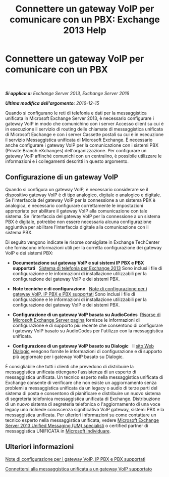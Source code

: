 ﻿---
title: 'Connettere un gateway VoIP per comunicare con un PBX: Exchange 2013 Help'
TOCTitle: Connettere un gateway VoIP per comunicare con un PBX
ms:assetid: 76bcdc54-3ec2-408a-bdbe-37826580dd62
ms:mtpsurl: https://technet.microsoft.com/it-it/library/Aa998872(v=EXCHG.150)
ms:contentKeyID: 50555611
ms.date: 05/22/2018
mtps_version: v=EXCHG.150
ms.translationtype: MT
---

# Connettere un gateway VoIP per comunicare con un PBX

 

_**Si applica a:** Exchange Server 2013, Exchange Server 2016_

_**Ultima modifica dell'argomento:** 2016-12-15_

Quando si configurano le reti di telefonia e dati per la messaggistica unificata in Microsoft Exchange Server 2013, è necessario configurare i gateway VoIP in modo che comunichino con i server Accesso client su cui è in esecuzione il servizio di routing delle chiamate di messaggistica unificata di Microsoft Exchange e con i server Cassette postali su cui è in esecuzione il servizio Messaggistica unificata di Microsoft Exchange. È necessario anche configurare i gateway VoIP per la comunicazione con i sistemi PBX (Private Branch eXchanges) dell'organizzazione. Per configurare un gateway VoIP affinché comunichi con un centralino, è possibile utilizzare le informazioni e i collegamenti descritti in questo argomento.

## Configurazione di un gateway VoIP

Quando si configura un gateway VoIP, è necessario considerare se il dispositivo gateway VoIP è di tipo analogico, digitale o analogico e digitale. Se l'interfaccia del gateway VoIP per la connessione a un sistema PBX è analogica, è necessario configurare correttamente le impostazioni appropriate per abilitare il gateway VoIP alla comunicazione con tale sistema. Se l'interfaccia del gateway VoIP per la connessione a un sistema PBX è digitale, potrebbe non essere necessaria alcuna configurazione aggiuntiva per abilitare l'interfaccia digitale alla comunicazione con il sistema PBX.

Di seguito vengono indicate le risorse consigliate in Exchange TechCenter che forniscono informazioni utili per la corretta configurazione dei gateway VoIP e dei sistemi PBX:

  - **Documentazione sui gateway VoIP e sui sistemi IP PBX e PBX supportati**   [Sistema di telefonia per Exchange 2013](telephony-advisor-for-exchange-2013-exchange-2013-help.md) Sono inclusi i file di configurazione e le informazioni di installazione utilizzabili per la configurazione dei gateway VoIP e dei sistemi PBX.

  - **Note tecniche e di configurazione**   [Note di configurazione per i gateway VoIP, IP PBX e PBX supportati](configuration-notes-for-supported-voip-gateways-ip-pbxs-and-pbxs-exchange-2013-help.md) Sono inclusi i file di configurazione e le informazioni di installazione utilizzabili per la configurazione dei gateway VoIP e dei sistemi PBX.

  - **Configurazione di un gateway VoIP basata su AudioCodes**  [Risorse di Microsoft Exchange Server pagina](https://www.audiocodes.com/solutions/microsoft/exchange-server) fornisce le informazioni di configurazione e di supporto più recente che consentono di configurare i gateway VoIP basato su AudioCodes per l'utilizzo con la messaggistica unificata.

  - **Configurazione di un gateway VoIP basato su Dialogic**   Il [sito Web Dialogic](https://www.dialogic.com/) vengono fornite le informazioni di configurazione e di supporto più aggiornate per i gateway VoIP basato su Dialogic.

È consigliabile che tutti i clienti che prevedono di distribuire la messaggistica unificata ottengano l'assistenza di un esperto di messaggistica unificata. Un tecnico esperto nella messaggistica unificata di Exchange consente di verificare che non esiste un aggiornamento senza problemi a messaggistica unificata da un legacy o audio di terze parti del sistema di posta e consentono di pianificare e distribuire un nuovo sistema di segreteria telefonica messaggistica unificata di Exchange. Distribuzione di un nuovo sistema di segreteria telefonica o l'aggiornamento di una voce legacy uno richiede conoscenza significativa VoIP gateway, sistemi PBX e la messaggistica unificata. Per ulteriori informazioni su come contattare un tecnico esperto nella messaggistica unificata, vedere [Microsoft Exchange Server 2013 Unified Messaging (UM) specialisti](http://go.microsoft.com/fwlink/p/?linkid=262708) o certified partner di messaggistica UNIFICATA in [Microsoft individuare](https://go.microsoft.com/fwlink/p/?linkid=261951).

## Ulteriori informazioni

[Note di configurazione per i gateway VoIP, IP PBX e PBX supportati](configuration-notes-for-supported-voip-gateways-ip-pbxs-and-pbxs-exchange-2013-help.md)

[Connettersi alla messaggistica unificata a un gateway VoIP supportato](connect-um-to-a-supported-voip-gateway-exchange-2013-help.md)


